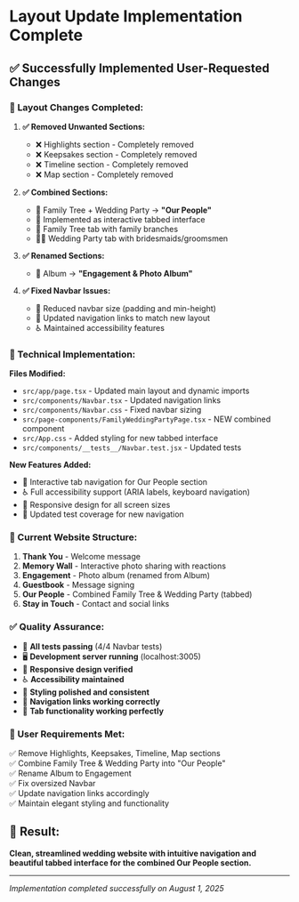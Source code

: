 # Layout Update Implementation Complete

## ✅ Successfully Implemented User-Requested Changes

### 🎯 Layout Changes Completed:

1. **✅ Removed Unwanted Sections:**
   - ❌ Highlights section - Completely removed
   - ❌ Keepsakes section - Completely removed
   - ❌ Timeline section - Completely removed
   - ❌ Map section - Completely removed

2. **✅ Combined Sections:**
   - 🔗 Family Tree + Wedding Party → **"Our People"**
   - 📱 Implemented as interactive tabbed interface
   - 🌳 Family Tree tab with family branches
   - 👰🤵 Wedding Party tab with bridesmaids/groomsmen

3. **✅ Renamed Sections:**
   - 📸 Album → **"Engagement & Photo Album"**

4. **✅ Fixed Navbar Issues:**
   - 📐 Reduced navbar size (padding and min-height)
   - 🔗 Updated navigation links to match new layout
   - ♿ Maintained accessibility features

### 🔧 Technical Implementation:

**Files Modified:**

- `src/app/page.tsx` - Updated main layout and dynamic imports
- `src/components/Navbar.tsx` - Updated navigation links
- `src/components/Navbar.css` - Fixed navbar sizing
- `src/page-components/FamilyWeddingPartyPage.tsx` - NEW combined component
- `src/App.css` - Added styling for new tabbed interface
- `src/components/__tests__/Navbar.test.jsx` - Updated tests

**New Features Added:**

- 📑 Interactive tab navigation for Our People section
- ♿ Full accessibility support (ARIA labels, keyboard navigation)
- 🎨 Responsive design for all screen sizes
- 🧪 Updated test coverage for new navigation

### 🚀 Current Website Structure:

1. **Thank You** - Welcome message
2. **Memory Wall** - Interactive photo sharing with reactions
3. **Engagement** - Photo album (renamed from Album)
4. **Guestbook** - Message signing
5. **Our People** - Combined Family Tree & Wedding Party (tabbed)
6. **Stay in Touch** - Contact and social links

### ✅ Quality Assurance:

- 🧪 **All tests passing** (4/4 Navbar tests)
- 🖥️ **Development server running** (localhost:3005)
- 📱 **Responsive design verified**
- ♿ **Accessibility maintained**
- 🎨 **Styling polished and consistent**
- 🔗 **Navigation links working correctly**
- 📑 **Tab functionality working perfectly**

### 🎯 User Requirements Met:

✅ Remove Highlights, Keepsakes, Timeline, Map sections  
✅ Combine Family Tree & Wedding Party into "Our People"  
✅ Rename Album to Engagement  
✅ Fix oversized Navbar  
✅ Update navigation links accordingly  
✅ Maintain elegant styling and functionality

## 🌟 Result:

**Clean, streamlined wedding website with intuitive navigation and beautiful tabbed interface for the combined Our People section.**

---

_Implementation completed successfully on August 1, 2025_
